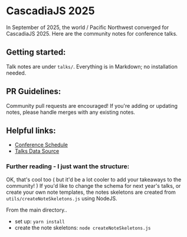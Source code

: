 # CascadiaJS 2025
In September of 2025, the world / Pacific Northwest converged for CascadiaJS 2025. Here are the community notes for conference talks.

## Getting started:
Talk notes are under `talks/`. Everything is in Markdown; no installation needed. 

## PR Guidelines:
Community pull requests are encouraged! If you're adding or updating notes, please handle merges with any existing notes.

## Helpful links:
- [Conference Schedule](https://cascadiajs.com/2025/schedule)
- [Talks Data Source](https://github.com/cascadiajs/cascadiajs/blob/main/shared/data/2025/talks.json)


### Further reading - I just want the structure:
OK, that's cool too ( but it'd be a lot cooler to add your takeaways to the community! )
If you'd like to change the schema for next year's talks, or create your own note templates, the notes skeletons are created from `utils/createNoteSkeletons.js` using NodeJS.

From the main directory..
- set up: `yarn install`
- create the note skeletons: `node createNoteSkeletons.js`